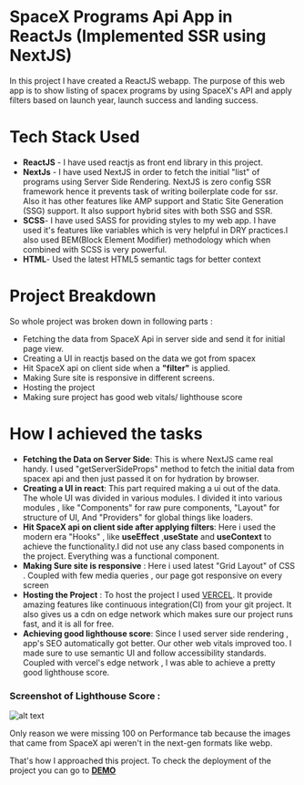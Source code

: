 # SpaceX Programs Api App in ReactJs (Implemented SSR using NextJS)

In this project I have created a ReactJS webapp. The purpose of this web app is to show listing of spacex programs by using SpaceX's API and apply filters based on launch year, launch success and landing success.

# Tech Stack Used

- **ReactJS** - I have used reactjs as front end library in this project.
- **NextJs** - I have used NextJS in order to fetch the initial "list" of programs using Server Side Rendering. NextJS is zero config SSR framework hence it prevents task of writing boilerplate code for ssr. Also it has other features like AMP support and Static Site Generation (SSG) support. It also support hybrid sites with both SSG and SSR.
- **SCSS**- I have used SASS for providing styles to my web app. I have used it's features like variables which is very helpful in DRY practices.I also used BEM(Block Element Modifier) methodology which when combined with SCSS is very powerful.
- **HTML**- Used the latest HTML5 semantic tags for better context

# Project Breakdown

So whole project was broken down in following parts :

- Fetching the data from SpaceX Api in server side and send it for initial page view.
- Creating a UI in reactjs based on the data we got from spacex
- Hit SpaceX api on client side when a **"filter"** is applied.
- Making Sure site is responsive in different screens.
- Hosting the project
- Making sure project has good web vitals/ lighthouse score

# How I achieved the tasks

- **Fetching the Data on Server Side**: This is where NextJS came real handy. I used "getServerSideProps" method to fetch the initial data from spacex api and then just passed it on for hydration by browser.
- **Creating a UI in react**: This part required making a ui out of the data. The whole UI was divided in various modules. I divided it into various modules , like "Components" for raw pure components, "Layout" for structure of UI, And "Providers" for global things like loaders.
- **Hit SpaceX api on client side after applying filters**: Here i used the modern era "Hooks" , like **useEffect** ,**useState** and **useContext** to achieve the functionality.I did not use any class based components in the project. Everything was a functional component.
- **Making Sure site is responsive** : Here i used latest "Grid Layout" of CSS . Coupled with few media queries , our page got responsive on every screen
- **Hosting the Project** : To host the project I used [VERCEL](https://vercel.com). It provide amazing features like continuous integration(CI) from your git project. It also gives us a cdn on edge network which makes sure our project runs fast, and it is all for free.
- **Achieving good lighthouse score**: Since I used server side rendering , app's SEO automatically got better. Our other web vitals improved too. I made sure to use semantic UI and follow accessibility standards. Coupled with vercel's edge network , I was able to achieve a pretty good lighthouse score.

### Screenshot of Lighthouse Score :

![alt text](https://i.ibb.co/HPvZbPq/Screenshot-2020-09-23-at-3-13-37-AM.png)

Only reason we were missing 100 on Performance tab because the images that came from SpaceX api weren't in the next-gen formats like webp.

That's how I approached this project.
To check the deployment of the project you can go to [**DEMO**](http://spacex-demo.vercel.app/)
